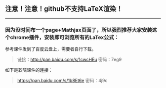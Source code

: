 ## 注意！注意！github不支持LaTeX渲染！

---

### 因为没时间布一个page+Mathjax页面了，所以强烈推荐大家安装这个chrome插件，安装即可浏览所有的LaTex公式：

[GitHub with MathJax]: https://chrome.google.com/webstore/detail/github-with-mathjax/ioemnmodlmafdkllaclgeombjnmnbima	"GitHub with MathJax"



参考课件发到了百度云盘上，需要者自行下载。

> 链接：http://pan.baidu.com/s/1cwcHEu 密码：7eg9

如下是软院课件的连接：

> https://pan.baidu.com/s/1b8Et6e
> 密码：4j9c